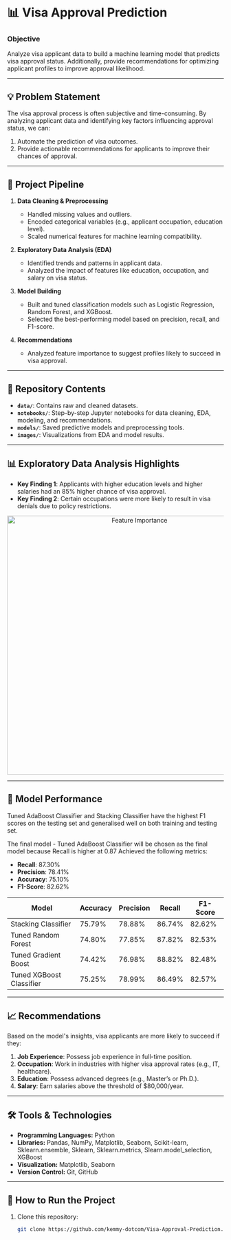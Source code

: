 # 📊 Visa Approval Prediction  

### **Objective**  
Analyze visa applicant data to build a machine learning model that predicts visa approval status. Additionally, provide recommendations for optimizing applicant profiles to improve approval likelihood.  

---

## 💡 Problem Statement  
The visa approval process is often subjective and time-consuming. By analyzing applicant data and identifying key factors influencing approval status, we can:
1. Automate the prediction of visa outcomes.
2. Provide actionable recommendations for applicants to improve their chances of approval.

---

## 🔧 Project Pipeline  
1. **Data Cleaning & Preprocessing**  
   - Handled missing values and outliers.
   - Encoded categorical variables (e.g., applicant occupation, education level).
   - Scaled numerical features for machine learning compatibility.

2. **Exploratory Data Analysis (EDA)**  
   - Identified trends and patterns in applicant data.
   - Analyzed the impact of features like education, occupation, and salary on visa status.

3. **Model Building**  
   - Built and tuned classification models such as Logistic Regression, Random Forest, and XGBoost.  
   - Selected the best-performing model based on precision, recall, and F1-score.

4. **Recommendations**  
   - Analyzed feature importance to suggest profiles likely to succeed in visa approval.

---

## 📂 Repository Contents  
- **`data/`**: Contains raw and cleaned datasets.  
- **`notebooks/`**: Step-by-step Jupyter notebooks for data cleaning, EDA, modeling, and recommendations.  
- **`models/`**: Saved predictive models and preprocessing tools.  
- **`images/`**: Visualizations from EDA and model results.  

---

## 📊 Exploratory Data Analysis Highlights  
- **Key Finding 1**: Applicants with higher education levels and higher salaries had an 85% higher chance of visa approval.  
- **Key Finding 2**: Certain occupations were more likely to result in visa denials due to policy restrictions.  

<p align="center">
  <img src="images/feature_importance.png" alt="Feature Importance" width="600">
</p>

---

## 🤖 Model Performance  
Tuned AdaBoost Classifier and Stacking Classifier have the highest F1 scores on the testing set and generalised well on both training and testing set.

The final model - Tuned AdaBoost Classifier will be chosen as the final model because Recall is higher at 0.87
Achieved the following metrics:
- **Recall**: 87.30%  
- **Precision**: 78.41%  
- **Accuracy**: 75.10%  
- **F1-Score**: 82.62%  

| Model               | Accuracy | Precision | Recall | F1-Score |
|---------------------|----------|-----------|--------|----------|
| Stacking Classifier | 75.79%      | 78.88%       | 86.74%    | 82.62%      |
| Tuned Random Forest | 74.80%      | 77.85%       | 87.82%    | 82.53%      |
| Tuned Gradient Boost | 74.42% | 76.98% | 88.82% | 82.48% |
| Tuned XGBoost Classifier | 75.25%      | 78.99%       | 86.49%    | 82.57%      |

---

## 📈 Recommendations  
Based on the model's insights, visa applicants are more likely to succeed if they:
1. **Job Experience**: Possess job experience in full-time position.
1. **Occupation**: Work in industries with higher visa approval rates (e.g., IT, healthcare).  
2. **Education**: Possess advanced degrees (e.g., Master’s or Ph.D.).  
3. **Salary**: Earn salaries above the threshold of $80,000/year.  

---

## 🛠 Tools & Technologies  
- **Programming Languages:** Python  
- **Libraries:** Pandas, NumPy, Matplotlib, Seaborn, Scikit-learn, Sklearn.ensemble, Sklearn, Sklearn.metrics, Slearn.model_selection, XGBoost  
- **Visualization:** Matplotlib, Seaborn  
- **Version Control:** Git, GitHub  

---

## 🚀 How to Run the Project  
1. Clone this repository:
   ```bash
   git clone https://github.com/kemmy-dotcom/Visa-Approval-Prediction.git
